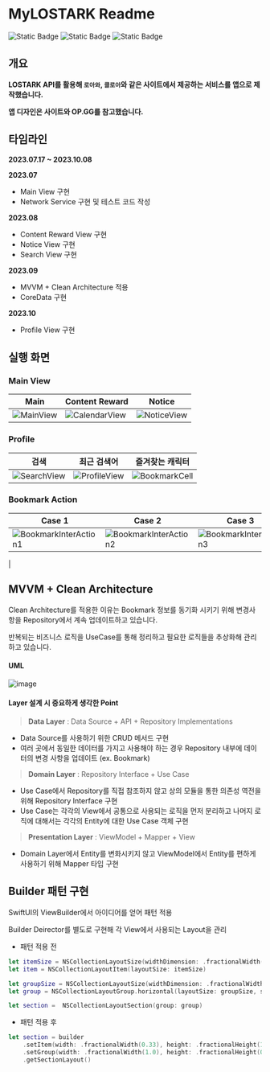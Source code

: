 # MyLOSTARK Readme
![Static Badge](https://img.shields.io/badge/Swift-5.8.1-orange) ![Static Badge](https://img.shields.io/badge/platform-iOS-orange) ![Static Badge](https://img.shields.io/badge/target-16.4-orange)
## 개요
**LOSTARK API를 활용해 `로아와`, `클로아`와 같은 사이트에서 제공하는 서비스를 앱으로 제작했습니다.**

**앱 디자인은 사이트와 OP.GG를 참고했습니다.**
## 타임라인
**2023.07.17 ~ 2023.10.08**

**2023.07**
- Main View 구현
- Network Service 구현 및 테스트 코드 작성

**2023.08**
- Content Reward View 구현
- Notice View 구현
- Search View 구현

**2023.09**
- MVVM + Clean Architecture 적용
- CoreData 구현

**2023.10**
- Profile View 구현

## 실행 화면
### Main View


| Main | Content Reward | Notice |
| -------- | -------- | -------- |
|![MainView](https://github.com/Hugh-github/iOS-MyLOSTARK/assets/102569735/2a66ddfc-1dd2-4a47-95d8-c46cadfcc5b8)|![CalendarView](https://github.com/Hugh-github/iOS-MyLOSTARK/assets/102569735/2f189aff-8114-4c73-9754-2f9fdf4d5dfb)|![NoticeView](https://github.com/Hugh-github/iOS-MyLOSTARK/assets/102569735/b324a924-46ef-4570-a00c-c7baf8dbe141)|


### Profile


| 검색 | 최근 검색어 | 즐겨찾는 캐릭터 |
| -------- | -------- | -------- |
|![SearchView](https://github.com/Hugh-github/iOS-MyLOSTARK/assets/102569735/0e99beab-79c6-4f14-836b-ae56f5fa43dd)|![ProfileView](https://github.com/Hugh-github/iOS-MyLOSTARK/assets/102569735/965304bd-0aeb-410a-9044-8142e3f5e4e8)|![BookmarkCell](https://github.com/Hugh-github/iOS-MyLOSTARK/assets/102569735/54eb7524-8f1c-4665-a925-9c2dbbbb13ee)|



### Bookmark Action



| Case 1 |Case 2 |Case 3 |
| -------- | -------- | -------- |
|![BookmarkInterAction1](https://github.com/Hugh-github/iOS-MyLOSTARK/assets/102569735/5cc5c245-c31d-412e-ba72-bcc90c8e890a)|![BookmarkInterAction2](https://github.com/Hugh-github/iOS-MyLOSTARK/assets/102569735/72647c8f-b2b8-4d30-b12b-3626ca4c5e82)|![BookmarkInterAction3](https://github.com/Hugh-github/iOS-MyLOSTARK/assets/102569735/f424cc4b-641e-40ae-a911-a3a11f753c2c)
|


## MVVM + Clean Architecture
Clean Architecture를 적용한 이유는 Bookmark 정보를 동기화 시키기 위해 변경사항을 Repository에서 계속 업데이트하고 있습니다.

반복되는 비즈니스 로직을 UseCase를 통해 정리하고 필요한 로직들을 추상화해 관리하고 있습니다.

#### UML
![image](https://github.com/Hugh-github/iOS-MyLOSTARK/assets/102569735/2d1ac5c9-10e6-43e2-90d8-994b4fe5f50c)

#### Layer 설계 시 중요하게 생각한 Point
> **Data Layer** : Data Source + API + Repository Implementations
+ Data Source를 사용하기 위한 CRUD 메서드 구현
+ 여러 곳에서 동일한 데이터를 가지고 사용해야 하는 경우 Repository 내부에 데이터의 변경 사항을 업데이트 (ex. Bookmark)

> **Domain Layer** : Repository Interface + Use Case
+ Use Case에서 Repository를 직접 참조하지 않고 상의 모듈을 통한 의존성 역전을 위해 Repository Interface 구현
+ Use Case는 각각의 View에서 공통으로 사용되는 로직을 먼저 분리하고 나머지 로직에 대해서는 각각의 Entity에 대한 Use Case 객체 구현

> **Presentation Layer** : ViewModel + Mapper + View
+ Domain Layer에서 Entity를 변화시키지 않고 ViewModel에서 Entity를 편하게 사용하기 위해 Mapper 타입 구현


## Builder 패턴 구현
SwiftUI의 ViewBuilder에서 아이디어를 얻어 패턴 적용

Builder Deirector를 별도로 구현해 각 View에서 사용되는 Layout을 관리

+ 패턴 적용 전
```swift
let itemSize = NSCollectionLayoutSize(widthDimension: .fractionalWidth(0.33), heightDimension: .fractionalHeight(1.0))
let item = NSCollectionLayoutItem(layoutSize: itemSize)

let groupSize = NSCollectionLayoutSize(widthDimension: .fractionalWidth(1.0), heightDimension: .fractionalHeight(0.26))
let group = NSCollectionLayoutGroup.horizontal(layoutSize: groupSize, subitems: item)

let section =  NSCollectionLayoutSection(group: group)
```


+ 패턴 적용 후
```swift
let section = builder
    .setItem(width: .fractionalWidth(0.33), height: .fractionalHeight(1.0))
    .setGroup(width: .fractionalWidth(1.0), height: .fractionalHeight(0.26), direction: .horizontal)
    .getSectionLayout()
```
